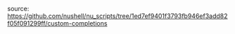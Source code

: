 source: https://github.com/nushell/nu_scripts/tree/1ed7ef9401f3793fb946ef3add82f05f091299ff/custom-completions
